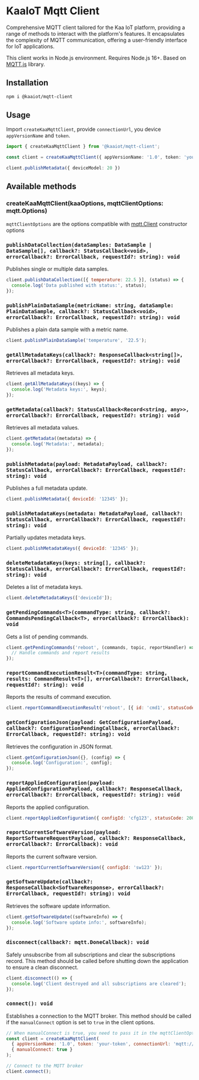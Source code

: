 # KaaIoT Mqtt Client

Comprehensive MQTT client tailored for the Kaa IoT platform, providing a range of methods to interact with the platform's features. It encapsulates the complexity of MQTT communication, offering a user-friendly interface for IoT applications.

This client works in Node.js environment. Requires Node.js 16+. Based on [MQTT.js](https://www.npmjs.com/package/mqtt) library.

## Installation

```sh
npm i @kaaiot/mqtt-client
```

## Usage

Import `createKaaMqttClient`, provide `connectionUrl`, you device `appVersionName` and `token`. 

```ts
import { createKaaMqttClient } from '@kaaiot/mqtt-client';

const client = createKaaMqttClient({ appVersionName: '1.0', token: 'your-token', connectionUrl: 'mqtt://mqtt.cloud.kaaiot.com:1883'  });

client.publishMetadata({ deviceModel: 20 })
```

## Available methods

### createKaaMqttClient(kaaOptions, mqttClientOptions: mqtt.Options)
`mqttClientOptions` are the options compatible with [mqtt.Client](https://www.npmjs.com/package/mqtt#client) constructor options

### `publishDataCollection(dataSamples: DataSample | DataSample[], callback?: StatusCallback<void>, errorCallback?: ErrorCallback, requestId?: string): void`
Publishes single or multiple data samples.
```js
client.publishDataCollection([{ temperature: 22.5 }], (status) => {
  console.log('Data published with status:', status);
});
```

### `publishPlainDataSample(metricName: string, dataSample: PlainDataSample, callback?: StatusCallback<void>, errorCallback?: ErrorCallback, requestId?: string): void`
Publishes a plain data sample with a metric name.
```js
client.publishPlainDataSample('temperature', '22.5');
```

### `getAllMetadataKeys(callback?: ResponseCallback<string[]>, errorCallback?: ErrorCallback, requestId?: string): void`
Retrieves all metadata keys.
```js
client.getAllMetadataKeys((keys) => {
  console.log('Metadata keys:', keys);
});
```

### `getMetadata(callback?: StatusCallback<Record<string, any>>, errorCallback?: ErrorCallback, requestId?: string): void`
Retrieves all metadata values.
```js
client.getMetadata((metadata) => {
  console.log('Metadata:', metadata);
});
```

### `publishMetadata(payload: MetadataPayload, callback?: StatusCallback, errorCallback?: ErrorCallback, requestId?: string): void`
Publishes a full metadata update.
```js
client.publishMetadata({ deviceId: '12345' });
```

### `publishMetadataKeys(metadata: MetadataPayload, callback?: StatusCallback, errorCallback?: ErrorCallback, requestId?: string): void`
Partially updates metadata keys.
```js
client.publishMetadataKeys({ deviceId: '12345' });
```

### `deleteMetadataKeys(keys: string[], callback?: StatusCallback, errorCallback?: ErrorCallback, requestId?: string): void`
Deletes a list of metadata keys.
```js
client.deleteMetadataKeys(['deviceId']);
```

### `getPendingCommands<T>(commandType: string, callback?: CommandsPendingCallback<T>, errorCallback?: ErrorCallback): void`
Gets a list of pending commands.
```js
client.getPendingCommands('reboot', (commands, topic, reportHandler) => {
  // Handle commands and report results
});
```

### `reportCommandExecutionResult<T>(commandType: string, results: CommandResult<T>[], errorCallback?: ErrorCallback, requestId?: string): void`
Reports the results of command execution.
```js
client.reportCommandExecutionResult('reboot', [{ id: 'cmd1', statusCode: 200, payload: 'OK' }]);
```

### `getConfigurationJson(payload: GetConfigurationPayload, callback?: ConfigurationPendingCallback, errorCallback?: ErrorCallback, requestId?: string): void`
Retrieves the configuration in JSON format.
```js
client.getConfigurationJson({}, (config) => {
  console.log('Configuration:', config);
});
```

### `reportAppliedConfiguration(payload: AppliedConfigurationPayload, callback?: ResponseCallback, errorCallback?: ErrorCallback, requestId?: string): void`
Reports the applied configuration.
```js
client.reportAppliedConfiguration({ configId: 'cfg123', statusCode: 200 });
```

### `reportCurrentSoftwareVersion(payload: ReportSoftwareRequestPayload, callback?: ResponseCallback, errorCallback?: ErrorCallback): void`
Reports the current software version.
```js
client.reportCurrentSoftwareVersion({ configId: 'sw123' });
```

### `getSoftwareUpdate(callback?: ResponseCallback<SoftwareResponse>, errorCallback?: ErrorCallback, requestId?: string): void`
Retrieves the software update information.
```js
client.getSoftwareUpdate((softwareInfo) => {
  console.log('Software update info:', softwareInfo);
});
```

### `disconnect(callback?: mqtt.DoneCallback): void`
Safely unsubscribe from all subscriptions and clear the subscriptions record. This method should be called before shutting down the application to ensure a clean disconnect.
```js
client.disconnect(() => {
  console.log('Client destroyed and all subscriptions are cleared');
});
```

### `connect(): void`
Establishes a connection to the MQTT broker. This method should be called if the `manualConnect` option is set to `true` in the client options.
```js
// When manualConnect is true, you need to pass it in the mqttClientOptions and call connect manually
const client = createKaaMqttClient(
  { appVersionName: '1.0', token: 'your-token', connectionUrl: 'mqtt://mqtt.cloud.kaaiot.com:1883' },
  { manualConnect: true }
);

// Connect to the MQTT broker
client.connect();
```

